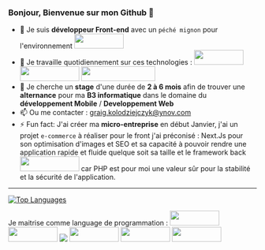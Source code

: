 ### Bonjour, Bienvenue sur mon Github 👋

- 🔭 Je suis **développeur Front-end** avec un ```péché mignon``` pour l'environnement <img src="https://img.shields.io/badge/React-20232A?style=for-the-badge&logo=react&logoColor=61DAFB" width="100" height="30">
- 🌱 Je travaille quotidiennement sur ces technologies : <img src="https://img.shields.io/badge/React-20232A?style=for-the-badge&logo=react&logoColor=61DAFB" width="100" height="30"> <img src="https://img.shields.io/badge/JavaScript-323330?style=for-the-badge&logo=javascript&logoColor=F7DF1E" width="120" height="30"> <img src="https://img.shields.io/badge/React_Native-20232A?style=for-the-badge&logo=react&logoColor=61DAFB" width="150" height="30">
- 👯 Je cherche un **stage** d'une durée de **2 à 6 mois** afin de trouver une **alternance** pour ma **B3 informatique** dans le domaine du **développement Mobile** / **Developpement Web**
- 📫 Ou me contacter : graig.kolodziejczyk@ynov.com
- ⚡ Fun fact: J'ai créer ma **micro-entreprise** en début Janvier, j'ai un projet ```e-commerce``` à réaliser pour le front j'ai préconisé : Next.Js pour son optimisation d'images et SEO et sa capacité à pouvoir rendre une application rapide et fluide quelque soit sa taille et le framework back <img src="https://img.shields.io/badge/Laravel-FF2D20?style=for-the-badge&logo=laravel&logoColor=white" width="120" height="30"> car PHP est pour moi une valeur sûr pour la stabilité et la sécurité de l'application.
 
--------------------------------------------------------------------------------------------------------------------------------------------------------------------


[![Top Languages](https://readme-stats-envoy-vc.vercel.app/api/top-langs/?username=Gra1gkolodziejczyk&layout=compact)](https://github.com/Gra1gkolodziejczyk/Gra1gkolodziejczyk)
 
Je maitrise comme language de programmation : <img src="https://img.shields.io/badge/HTML5-E34F26?style=for-the-badge&logo=html5&logoColor=white" width="100" height="30"> <img src="https://img.shields.io/badge/CSS3-1572B6?style=for-the-badge&logo=css3&logoColor=white" width="100" height="30"> <img src="https://img.shields.io/badge/styled--components-DB7093?style=for-the-badge&logo=styled-components&logoColor=white"> <img src="https://img.shields.io/badge/JavaScript-323330?style=for-the-badge&logo=javascript&logoColor=F7DF1E" width="100" height="30"> <img src="https://img.shields.io/badge/PHP-777BB4?style=for-the-badge&logo=php&logoColor=white" width="100" height="30"> <img src="https://img.shields.io/badge/Python-14354C?style=for-the-badge&logo=python&logoColor=white" width="100" height="30">

